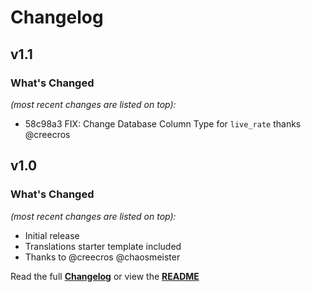 # Changelog


## v1.1

### What's Changed

_(most recent changes are listed on top):_
- 58c98a3 FIX: Change Database Column Type for `live_rate` thanks @creecros


## v1.0

### What's Changed

_(most recent changes are listed on top):_
- Initial release
- Translations starter template included
- Thanks to @creecros @chaosmeister


Read the full [**Changelog**](../master/changelog.md "See changes") or view the [**README**](../master/README.md "View README")
